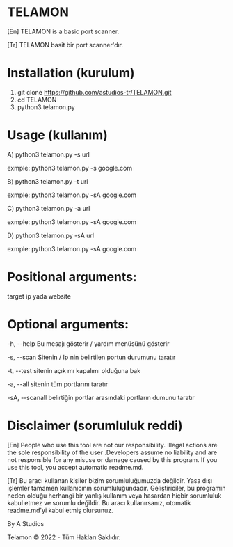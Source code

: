 # TELAMON

[En] TELAMON is a basic port scanner.

[Tr] TELAMON basit bir port scanner'dır.

# Installation (kurulum)

1) git clone https://github.com/astudios-tr/TELAMON.git
2) cd TELAMON
3) python3 telamon.py

# Usage (kullanım)

A) python3 telamon.py -s url

exmple: python3 telamon.py -s google.com

B) python3 telamon.py -t url

exmple: python3 telamon.py -sA google.com

C) python3 telamon.py -a url

exmple: python3 telamon.py -sA google.com

D) python3 telamon.py -sA url

exmple: python3 telamon.py -sA google.com

# Positional arguments:

  target          ip yada website

# Optional arguments:
  -h, --help      Bu mesajı gösterir / yardım menüsünü gösterir
  
  -s, --scan      Sitenin / Ip nin belirtilen portun durumunu taratır
  
  -t, --test      sitenin açık mı kapalımı olduğuna bak
  
  -a, --all       sitenin tüm portlarını taratır
  
  -sA, --scanall  belirtiğin portlar arasındaki portların dumunu taratır

# Disclaimer (sorumluluk reddi)

[En] People who use this tool are not our responsibility. Illegal actions are the sole responsibility of the user .Developers assume no liability and are not responsible for any misuse or damage caused by this program. If you use this tool, you accept automatic readme.md.

[Tr] Bu aracı kullanan kişiler bizim sorumluluğumuzda değildir. Yasa dışı işlemler tamamen kullanıcının sorumluluğundadır. Geliştiriciler, bu programın neden olduğu herhangi bir yanlış kullanım veya hasardan hiçbir sorumluluk kabul etmez ve sorumlu değildir. Bu aracı kullanırsanız, otomatik readme.md'yi kabul etmiş olursunuz.



By A Studios

Telamon ©️ 2022 - Tüm Hakları Saklıdır.
